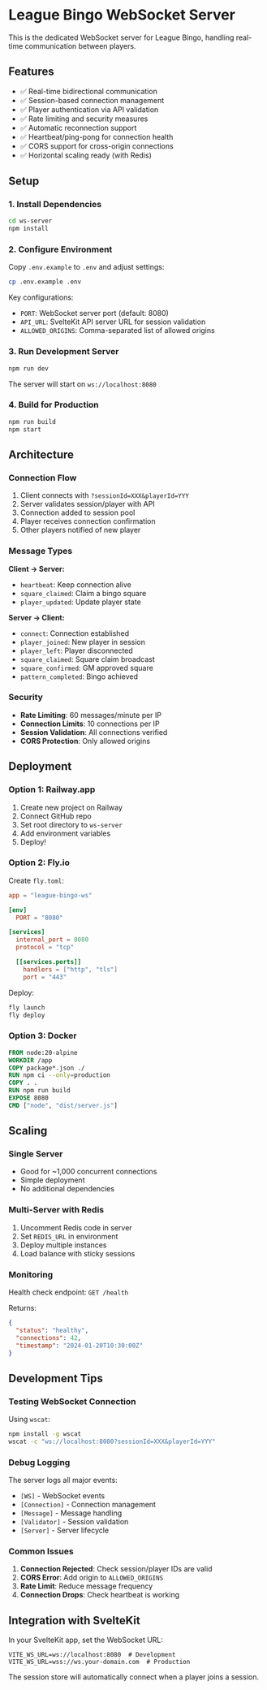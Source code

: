 # League Bingo WebSocket Server

This is the dedicated WebSocket server for League Bingo, handling real-time communication between players.

## Features

- ✅ Real-time bidirectional communication
- ✅ Session-based connection management
- ✅ Player authentication via API validation
- ✅ Rate limiting and security measures
- ✅ Automatic reconnection support
- ✅ Heartbeat/ping-pong for connection health
- ✅ CORS support for cross-origin connections
- ✅ Horizontal scaling ready (with Redis)

## Setup

### 1. Install Dependencies

```bash
cd ws-server
npm install
```

### 2. Configure Environment

Copy `.env.example` to `.env` and adjust settings:

```bash
cp .env.example .env
```

Key configurations:
- `PORT`: WebSocket server port (default: 8080)
- `API_URL`: SvelteKit API server URL for session validation
- `ALLOWED_ORIGINS`: Comma-separated list of allowed origins

### 3. Run Development Server

```bash
npm run dev
```

The server will start on `ws://localhost:8080`

### 4. Build for Production

```bash
npm run build
npm start
```

## Architecture

### Connection Flow

1. Client connects with `?sessionId=XXX&playerId=YYY`
2. Server validates session/player with API
3. Connection added to session pool
4. Player receives connection confirmation
5. Other players notified of new player

### Message Types

**Client → Server:**
- `heartbeat`: Keep connection alive
- `square_claimed`: Claim a bingo square
- `player_updated`: Update player state

**Server → Client:**
- `connect`: Connection established
- `player_joined`: New player in session
- `player_left`: Player disconnected
- `square_claimed`: Square claim broadcast
- `square_confirmed`: GM approved square
- `pattern_completed`: Bingo achieved

### Security

- **Rate Limiting**: 60 messages/minute per IP
- **Connection Limits**: 10 connections per IP
- **Session Validation**: All connections verified
- **CORS Protection**: Only allowed origins

## Deployment

### Option 1: Railway.app

1. Create new project on Railway
2. Connect GitHub repo
3. Set root directory to `ws-server`
4. Add environment variables
5. Deploy!

### Option 2: Fly.io

Create `fly.toml`:
```toml
app = "league-bingo-ws"

[env]
  PORT = "8080"

[services]
  internal_port = 8080
  protocol = "tcp"

  [[services.ports]]
    handlers = ["http", "tls"]
    port = "443"
```

Deploy:
```bash
fly launch
fly deploy
```

### Option 3: Docker

```dockerfile
FROM node:20-alpine
WORKDIR /app
COPY package*.json ./
RUN npm ci --only=production
COPY . .
RUN npm run build
EXPOSE 8080
CMD ["node", "dist/server.js"]
```

## Scaling

### Single Server
- Good for ~1,000 concurrent connections
- Simple deployment
- No additional dependencies

### Multi-Server with Redis
1. Uncomment Redis code in server
2. Set `REDIS_URL` in environment
3. Deploy multiple instances
4. Load balance with sticky sessions

### Monitoring

Health check endpoint: `GET /health`

Returns:
```json
{
  "status": "healthy",
  "connections": 42,
  "timestamp": "2024-01-20T10:30:00Z"
}
```

## Development Tips

### Testing WebSocket Connection

Using `wscat`:
```bash
npm install -g wscat
wscat -c "ws://localhost:8080?sessionId=XXX&playerId=YYY"
```

### Debug Logging

The server logs all major events:
- `[WS]` - WebSocket events
- `[Connection]` - Connection management
- `[Message]` - Message handling
- `[Validator]` - Session validation
- `[Server]` - Server lifecycle

### Common Issues

1. **Connection Rejected**: Check session/player IDs are valid
2. **CORS Error**: Add origin to `ALLOWED_ORIGINS`
3. **Rate Limit**: Reduce message frequency
4. **Connection Drops**: Check heartbeat is working

## Integration with SvelteKit

In your SvelteKit app, set the WebSocket URL:

```env
VITE_WS_URL=ws://localhost:8080  # Development
VITE_WS_URL=wss://ws.your-domain.com  # Production
```

The session store will automatically connect when a player joins a session.